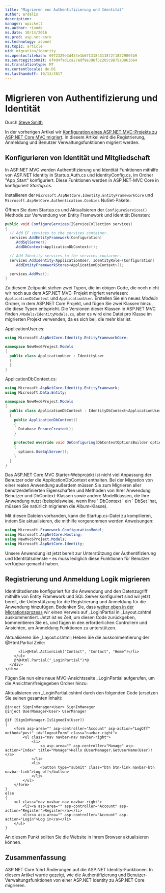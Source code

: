 ```yaml
---
title: "Migrieren von Authentifizierung und Identität"
author: ardalis
description: 
manager: wpickett
ms.author: riande
ms.date: 10/14/2016
ms.prod: asp.net-core
ms.technology: aspnet
ms.topic: article
uid: migration/identity
ms.openlocfilehash: 6972329e3d434e1b67131843118f2f18229807b9
ms.sourcegitcommit: 8f4d4fad1ca27adf9e396f5c205c9875a3963664
ms.translationtype: MT
ms.contentlocale: de-DE
ms.lasthandoff: 10/13/2017
---
```

# <a name="migrating-authentication-and-identity"></a>Migrieren von Authentifizierung und Identität

<a name="migration-identity"></a>

Durch [Steve Smith](https://ardalis.com/)

In der vorherigen Artikel wir [Konfiguration eines ASP.NET MVC-Projekts zu ASP.NET Core MVC migriert](configuration.md). In diesem Artikel wird die Registrierung, Anmeldung und Benutzer Verwaltungsfunktionen migriert werden.

## <a name="configure-identity-and-membership"></a>Konfigurieren von Identität und Mitgliedschaft

In ASP.NET MVC werden Authentifizierung und Identität Funktionen mithilfe von ASP.NET Identity in Startup.Auth.cs und IdentityConfig.cs, im Ordner "App_Start" konfiguriert. Diese Funktionen werden in ASP.NET-MVC Core in konfiguriert *Startup.cs*.

Installieren der `Microsoft.AspNetCore.Identity.EntityFrameworkCore` und `Microsoft.AspNetCore.Authentication.Cookies` NuGet-Pakete.

Öffnen Sie dann Startup.cs und Aktualisieren der `ConfigureServices()` Methode zur Verwendung von Entity Framework und Identität Diensten:

```csharp
public void ConfigureServices(IServiceCollection services)
{
  // Add EF services to the services container.
  services.AddEntityFramework(Configuration)
    .AddSqlServer()
    .AddDbContext<ApplicationDbContext>();

  // Add Identity services to the services container.
  services.AddIdentity<ApplicationUser, IdentityRole>(Configuration)
    .AddEntityFrameworkStores<ApplicationDbContext>();

  services.AddMvc();
}
```

Zu diesem Zeitpunkt stehen zwei Typen, die im obigen Code, die noch nicht wir noch aus dem ASP.NET MVC-Projekt migriert verwiesen: `ApplicationDbContext` und `ApplicationUser`. Erstellen Sie ein neues *Modelle* Ordner, in dem ASP.NET Core Projekt, und fügen Sie zwei Klassen hinzu, die diese Typen entspricht. Die Versionen dieser Klassen in ASP.NET MVC finden `/Models/IdentityModels.cs`, aber es wird eine Datei pro Klasse im migrierten Projekt verwenden, da es sich bei, die mehr klar ist.

ApplicationUser.cs:

```csharp
using Microsoft.AspNetCore.Identity.EntityFrameworkCore;

namespace NewMvc6Project.Models
{
  public class ApplicationUser : IdentityUser
  {
  }
}
```

ApplicationDbContext.cs:

```csharp
using Microsoft.AspNetCore.Identity.EntityFramework;
using Microsoft.Data.Entity;

namespace NewMvc6Project.Models
{
  public class ApplicationDbContext : IdentityDbContext<ApplicationUser>
  {
    public ApplicationDbContext()
    {
      Database.EnsureCreated();
    }

    protected override void OnConfiguring(DbContextOptionsBuilder options)
    {
      options.UseSqlServer();
    }
  }
}
```

Das ASP.NET Core MVC Starter-Webprojekt ist nicht viel Anpassung der Benutzer oder die ApplicationDbContext enthalten. Bei der Migration von einer realen Anwendung außerdem müssen Sie zum Migrieren aller benutzerdefinierten Eigenschaften und Methoden von Ihrer Anwendung Benutzer und DbContext-Klassen sowie andere Modellklassen, die Ihre Anwendung nutzt (beispielsweise, wenn Ihre ' DbContext ' ein ' DbSet 'hat<Album>, müssen Sie natürlich migrieren die Album-Klasse).

Mit diesen Dateien vorhanden, kann die Startup.cs-Datei zu kompilieren, indem Sie aktualisieren, die mithilfe vorgenommen werden Anweisungen:

```csharp
using Microsoft.Framework.ConfigurationModel;
using Microsoft.AspNetCore.Hosting;
using NewMvc6Project.Models;
using Microsoft.AspNetCore.Identity;
```

Unsere Anwendung ist jetzt bereit zur Unterstützung der Authentifizierung und Identitätsdienste – es muss lediglich diese Funktionen für Benutzer verfügbar gemacht haben.

## <a name="migrate-registration-and-login-logic"></a>Registrierung und Anmeldung Logik migrieren

Identitätsdienste konfiguriert für die Anwendung und den Datenzugriff mithilfe von Entity Framework und SQL Server konfiguriert sind wir jetzt bereit, die Unterstützung für die Registrierung und Anmeldung für die Anwendung hinzufügen. Bedenken Sie, dass [weiter oben in der Migrationsprozess](mvc.md#migrate-layout-file) wir einen Verweis auf _LoginPartial in _Layout.cshtml auskommentiert. Jetzt ist es Zeit, um diesen Code zurückgeben, kommentieren Sie es, und fügen in den erforderlichen Controllern und Ansichten, um Anmeldung Funktionen zu unterstützen.

Aktualisieren Sie _Layout.cshtml; Heben Sie die auskommentierung der @Html.Partial Zeile:

```cshtml
      <li>@Html.ActionLink("Contact", "Contact", "Home")</li>
    </ul>
    @*@Html.Partial("_LoginPartial")*@
  </div>
</div>
```

Fügen Sie nun eine neue MVC-Ansichtsseite _LoginPartial aufgerufen, um die Ansichten/freigegeben Ordner hinzu:

Aktualisieren von _LoginPartial.cshtml durch den folgenden Code (ersetzen Sie seinen gesamten Inhalt):

```cshtml
@inject SignInManager<User> SignInManager
@inject UserManager<User> UserManager

@if (SignInManager.IsSignedIn(User))
{
    <form asp-area="" asp-controller="Account" asp-action="LogOff" method="post" id="logoutForm" class="navbar-right">
        <ul class="nav navbar-nav navbar-right">
            <li>
                <a asp-area="" asp-controller="Manage" asp-action="Index" title="Manage">Hello @UserManager.GetUserName(User)!</a>
            </li>
            <li>
                <button type="submit" class="btn btn-link navbar-btn navbar-link">Log off</button>
            </li>
        </ul>
    </form>
}
else
{
    <ul class="nav navbar-nav navbar-right">
        <li><a asp-area="" asp-controller="Account" asp-action="Register">Register</a></li>
        <li><a asp-area="" asp-controller="Account" asp-action="Login">Log in</a></li>
    </ul>
}
```

An diesem Punkt sollten Sie die Website in Ihrem Browser aktualisieren können.

## <a name="summary"></a>Zusammenfassung

ASP.NET Core führt Änderungen auf die ASP.NET Identity-Funktionen. In diesem Artikel wurde gezeigt, wie die Authentifizierung und Benutzer-Verwaltungsfunktionen von einer ASP.NET Identity zu ASP.NET Core migrieren.

